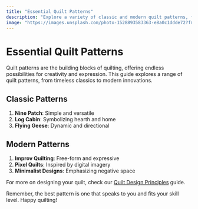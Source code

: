 ```yaml
---
title: "Essential Quilt Patterns"
description: "Explore a variety of classic and modern quilt patterns, from simple designs to complex masterpieces."
image: "https://images.unsplash.com/photo-1528893583363-e8a0c1ddde72?fm=jpg&w=1200"
---
```


# Essential Quilt Patterns

Quilt patterns are the building blocks of quilting, offering endless possibilities for creativity and expression. This guide explores a range of quilt patterns, from timeless classics to modern innovations.

## Classic Patterns

1. **Nine Patch**: Simple and versatile
2. **Log Cabin**: Symbolizing hearth and home
3. **Flying Geese**: Dynamic and directional

## Modern Patterns

1. **Improv Quilting**: Free-form and expressive
2. **Pixel Quilts**: Inspired by digital imagery
3. **Minimalist Designs**: Emphasizing negative space

For more on designing your quilt, check our [Quilt Design Principles](/pillars/quilt-design-principles) guide.

Remember, the best pattern is one that speaks to you and fits your skill level. Happy quilting!
